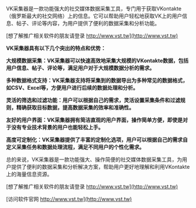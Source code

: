 VK采集器是一款功能强大的社交媒体数据采集工具，专门用于获取VKontakte（俄罗斯最大的社交网络）上的信息。它可以帮助用户轻松地获取VK上的用户信息、帖子、评论等内容，为用户提供了便利的数据采集和分析功能。

[想了解推广相关软件的朋友请登录 http://www.vst.tw](http://www.vst.tw)

**VK采集器具有以下几个突出的特点和优势：**

**大规模数据采集：VK采集器可以快速高效地采集大规模的VKontakte数据，包括用户信息、帖子、评论等，满足用户对于大规模数据分析的需求。**

**多种数据格式支持：VK采集器支持将采集到的数据导出为多种常见的数据格式，如CSV、Excel等，方便用户进行后续的数据处理和分析。**

**灵活的筛选和过滤功能：用户可以根据自己的需求，灵活设置采集条件和过滤规则，精确获取目标数据，提高数据采集的效率和准确性。**

**友好的用户界面：VK采集器拥有简洁直观的用户界面，操作简单方便，即使是对于没有专业技术背景的用户也能轻松上手。**

**高度可定制化：VK采集器提供了丰富的定制化选项，用户可以根据自己的需求自定义采集任务和数据处理流程，满足不同用户的个性化需求。**

总的来说，VK采集器是一款功能强大、操作简便的社交媒体数据采集工具，为用户提供了便利的数据采集和分析解决方案，帮助用户更好地理解和利用VKontakte上的海量信息资源。

[想了解推广相关软件的朋友请登录 http://www.vst.tw](http://www.vst.tw)


[访问软件官网 http://www.vst.tw](http://www.vst.tw)
